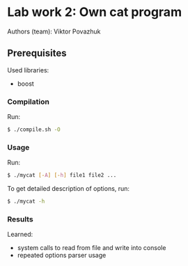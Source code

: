 # Lab work 2: Own cat program
Authors (team): Viktor Povazhuk

## Prerequisites

Used libraries:
* boost

### Compilation

Run:
```bash
$ ./compile.sh -O
```

### Usage

Run:
```bash
$ ./mycat [-A] [-h] file1 file2 ... 
```

To get detailed description of options, run:
```bash
$ ./mycat -h
```

### Results

Learned:
* system calls to read from file and write into console
* repeated options parser usage
